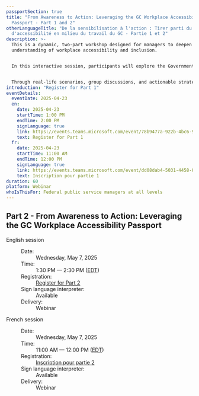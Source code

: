 ```yaml
---
passportSection: true
title: "From Awareness to Action: Leveraging the GC Workplace Accessibility
  Passport - Part 1 and 2"
otherLanguageTitle: "De la sensibilisation à l'action : Tirer parti du Passeport
  d'accessibilité en milieu du travail du GC - Partie 1 et 2"
description: >-
  This is a dynamic, two-part workshop designed for managers to deepen their
  understanding of workplace accessibility and inclusion.


  In this interactive session, participants will explore the Government of Canada Workplace Accessibility Passport, learning how to apply its principles to create a more accessible and supportive work environment.


  Through real-life scenarios, group discussions, and actionable strategies, managers will gain the tools they need to implement meaningful changes that promote accessibility and equip all employees to succeed.
introduction: "Register for Part 1"
eventDetails:
  eventDate: 2025-04-23
  en:
    date: 2025-04-23
    startTime: 1:00 PM
    endTime: 2:00 PM
    signLanguage: true
    link: https://events.teams.microsoft.com/event/78b9477a-922b-4bc6-9864-8290198178fa@d05bc194-94bf-4ad6-ae2e-1db0f2e38f5e
    text: Register for Part 1
  fr:
    date: 2025-04-23
    startTime: 11:00 AM
    endTime: 12:00 PM
    signLanguage: true
    link: https://events.teams.microsoft.com/event/dd08dab4-5031-4458-8899-fff6965b6a55@d05bc194-94bf-4ad6-ae2e-1db0f2e38f5e
    text: Inscription pour partie 1
duration: 60
platform: Webinar
whoIsThisFor: Federal public service managers at all levels
---
```


## Part 2 - From Awareness to Action: Leveraging the GC Workplace Accessibility Passport
<dl class="colcount-md-2">
	<dt>English session</dt>
	<dd>
		<dl class="ml-4 mt-3">
			<dt>Date:</dt>
			<dd class="ml-4">Wednesday, May 7, 2025</dd>
			<dt>Time:</dt>
			<dd class="ml-4">1:30 PM — 2:30 PM (<abbr title="Eastern Daylight Time">EDT</abbr>)</dd>
			<dt>Registration:</dt>
			<dd class="ml-4"><a href="https://events.teams.microsoft.com/event/ef25b7b2-21f9-418f-ba97-ed9252f52dcc@d05bc194-94bf-4ad6-ae2e-1db0f2e38f5e">Register for Part 2</a></dd>
			<dt>Sign language interpreter:</dt>
			<dd class="ml-4">Available</dd>
			<dt>Delivery:</dt>
			<dd class="ml-4">Webinar</dd>
		</dl>
	</dd>
	<dt>French session</dt>
	<dd>
		<dl class="ml-4 mt-3">
			<dt>Date:</dt>
			<dd class="ml-4">Wednesday, May 7, 2025</dd>
			<dt>Time:</dt>
			<dd class="ml-4">11:00 AM — 12:00 PM (<abbr title="Eastern Daylight Time">EDT</abbr>)</dd>
			<dt>Registration:</dt>
			<dd class="ml-4"><a lang="fr" href="https://events.teams.microsoft.com/event/360d54ca-6f99-4ac5-bf27-30b465abd84c@d05bc194-94bf-4ad6-ae2e-1db0f2e38f5e">Inscription pour partie 2</a></dd>
			<dt>Sign language interpreter:</dt>
			<dd class="ml-4">Available</dd>
			<dt>Delivery:</dt>
			<dd class="ml-4">Webinar</dd>
		</dl>
	</dd>
</dl>
